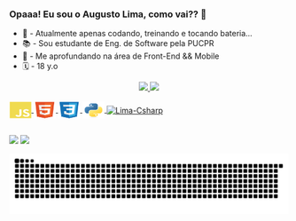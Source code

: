 ### Opaaa! Eu sou o Augusto Lima, como vai?? 👋

- 📌 - Atualmente apenas codando, treinando e tocando bateria...
- 📚 - Sou estudante de Eng. de Software pela PUCPR
- 📕 - Me aprofundando na área de Front-End && Mobile
- 🗓 - 18 y.o

<div align="center">
  <a href="https://github.com/ArgustoLima">
  <img height="160em" src="https://github-readme-stats.vercel.app/api?username=ArgustoLima&show_icons=true&theme=dracula&include_all_commits=true&count_private=true"/>
  <img height="160em" src="https://github-readme-stats.vercel.app/api/top-langs/?username=ArgustoLima&layout=compact&langs_count=7&theme=dracula"/>
</div>
  
</div>
<div style="display: inline_block"><br>
  <img align="center" alt="Lima-Js" height="30" width="40" src="https://raw.githubusercontent.com/devicons/devicon/master/icons/javascript/javascript-plain.svg">
  <img align="center" alt="Lima-HTML" height="30" width="40" src="https://raw.githubusercontent.com/devicons/devicon/master/icons/html5/html5-original.svg">
  <img align="center" alt="Lima-CSS" height="30" width="40" src="https://raw.githubusercontent.com/devicons/devicon/master/icons/css3/css3-original.svg">
  <img align="center" alt="Lima-Python" height="30" width="40" src="https://raw.githubusercontent.com/devicons/devicon/master/icons/python/python-original.svg">
  <img align="center" alt="Lima-Csharp" height="30" width="40" src="https://cdn.jsdelivr.net/gh/devicons/devicon/icons/java/java-plain.svg">
</div>

 ## 
 
 <div>
   <a href="https://www.instagram.com/augustollima__/" target="_blank"><img src="https://img.shields.io/badge/-Instagram-%23E4405F?style=for-the-badge&logo=instagram&logoColor=white" target="_blank"></a>
  <a href = "mailto:augusto.vlima2@gmail.com"><img src="https://img.shields.io/badge/-Gmail-%23333?style=for-the-badge&logo=gmail&logoColor=white" target="_blank"></a>
 <div>
   
![Snake animation](https://github.com/ArgustoLima/ArgustoLima/blob/output/github-contribution-grid-snake.svg)


